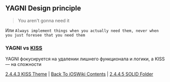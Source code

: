 ## YAGNI Design principle

> You aren't gonna need it

Или `Always implement things when you actually need them, never when you just foresee that you need them`

### YAGNI vs [KISS](./2.4.4.3%20KISS.md)

YAGNI фокусируется на удалении лишнего функционала и логики, а KISS — на сложности

[2.4.4.3 KISS Theme](./2.4.4.3%20KISS.md) | [Back To iOSWiki Contents](https://github.com/eldaroid/iOSWiki) | [2.4.4.5 SOLID Folder](./2.4.4.5%20SOLID.md)